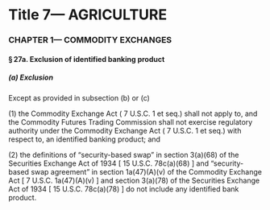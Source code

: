 
# Title 7— AGRICULTURE
### CHAPTER 1— COMMODITY EXCHANGES
#### § 27a. Exclusion of identified banking product
##### (a) Exclusion

Except as provided in subsection (b) or (c)

(1) the Commodity Exchange Act ( 7 U.S.C. 1 et seq.) shall not apply to, and the Commodity Futures Trading Commission shall not exercise regulatory authority under the Commodity Exchange Act ( 7 U.S.C. 1 et seq.) with respect to, an identified banking product; and

(2) the definitions of “security-based swap” in section 3(a)(68) of the Securities Exchange Act of 1934 [ 15 U.S.C. 78c(a)(68) ] and “security-based swap agreement” in section 1a(47)(A)(v) of the Commodity Exchange Act [ 7 U.S.C. 1a(47)(A)(v) ] and section 3(a)(78) of the Securities Exchange Act of 1934 [ 15 U.S.C. 78c(a)(78) ] do not include any identified bank product.
